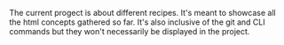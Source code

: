 The current progect is about different recipes.
It's meant to showcase all the html concepts gathered so far. It's also inclusive of the git  and CLI commands but they won't necessarily be displayed in the project.
